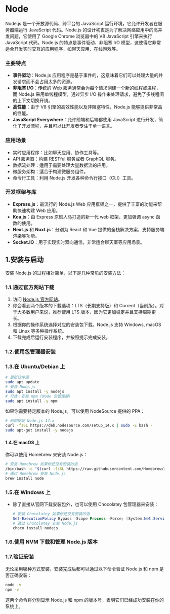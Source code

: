 # Node 

Node.js 是一个开放源代码、跨平台的 JavaScript 运行环境，它允许开发者在服务器端运行 JavaScript 代码。Node.js 的设计初衷是为了解决网络应用中的高并发问题，它使用了 Google Chrome 浏览器中的 V8 JavaScript 引擎来执行 JavaScript 代码。Node.js 的特点是事件驱动、非阻塞 I/O 模型，这使得它非常适合开发实时交互的应用程序，如聊天应用、在线游戏等。

### 主要特点

- **事件驱动**：Node.js 应用程序是基于事件的，这意味着它们可以处理大量的并发请求而不会占用太多的资源。
- **非阻塞 I/O**：传统的 Web 服务通常会为每个请求创建一个新的线程或进程，而 Node.js 采用单线程模型，通过异步 I/O 操作来处理请求，避免了多线程间的上下文切换开销。
- **高性能**：由于 V8 引擎的高效性能以及非阻塞特性，Node.js 能够提供非常高的性能。
- **JavaScript Everywhere**：允许前端和后端都使用 JavaScript 进行开发，简化了开发流程，并且可以让开发者专注于单一语言。

### 应用场景

- 实时应用程序：比如聊天应用、协作工具等。
- API 服务器：构建 RESTful 服务或者 GraphQL 服务。
- 数据流处理：适用于需要处理大量数据流的应用。
- 微服务架构：适合于构建微服务组件。
- 命令行工具：利用 Node.js 开发各种命令行接口（CLI）工具。

### 开发框架与库

- **Express.js**：最流行的 Node.js Web 应用框架之一，提供了丰富的功能来帮助快速构建 Web 应用。
- **Koa.js**：由 Express 原班人马打造的新一代 web 框架，更加强调 async 函数的使用。
- **Next.js** 和 **Nuxt.js**：分别为 React 和 Vue 提供的全栈解决方案，支持服务端渲染等功能。
- **Socket.IO**：用于实现实时双向通信，非常适合聊天室等应用场景。

## 1.安装与启动

安装 Node.js 的过程相对简单，以下是几种常见的安装方法：

### 1.1.通过官方网站下载

1. 访问 [Node.js 官方网站](https://nodejs.org/)。
2. 你会看到两个版本的下载选项：LTS（长期支持版）和 Current（当前版）。对于大多数用户来说，推荐使用 LTS 版本，因为它更加稳定并且支持周期更长。
3. 根据你的操作系统选择对应的安装包下载。Node.js 支持 Windows, macOS 和 Linux 等多种操作系统。
4. 下载完成后运行安装程序，并按照提示完成安装。

### 1.2.使用包管理器安装

### 1.3.在 Ubuntu/Debian 上

```bash
# 更新软件源
sudo apt update
# 安装 Node.js
sudo apt install -y nodejs
# 可选：安装 npm (Node 包管理器)
sudo apt install -y npm
```

如果你需要特定版本的 Node.js，可以使用 NodeSource 提供的 PPA：

```bash
# 例如安装 Node.js 14.x
curl -fsSL https://deb.nodesource.com/setup_14.x | sudo -E bash -
sudo apt-get install -y nodejs
```

#### 1.4.在 macOS 上

你可以使用 Homebrew 来安装 Node.js：

```bash
# 安装 Homebrew 如果你还没有安装的话
/bin/bash -c "$(curl -fsSL https://raw.githubusercontent.com/Homebrew/install/main/install.sh)"
# 通过 Homebrew 安装 Node.js
brew install node
```

### 1.5.在 Windows 上

- 除了直接从官网下载安装包外，也可以使用 Chocolatey 包管理器来安装：
  ```powershell
  # 安装 Chocolatey 如果你还没有安装的话
  Set-ExecutionPolicy Bypass -Scope Process -Force; [System.Net.ServicePointManager]::SecurityProtocol = [System.Net.ServicePointManager]::SecurityProtocol -bor 3072; iex ((New-Object System.Net.WebClient).DownloadString('https://community.chocolatey.org/install.ps1'))
  # 通过 Chocolatey 安装 Node.js
  choco install nodejs
  ```

### 1.6.使用 NVM 下载和管理 Node.js 版本


### 1.7.验证安装

无论采用哪种方式安装，安装完成后都可以通过以下命令验证 Node.js 和 npm 是否正确安装：

```bash
node -v
npm -v
```

这两个命令将分别显示 Node.js 和 npm 的版本号，表明它们已经成功安装在你的系统上。
